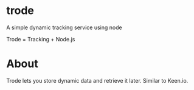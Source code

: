 trode
=====

A simple dynamic tracking service using node

Trode = Tracking + Node.js

About
=====
Trode lets you store dynamic data and retrieve it later. Similar to Keen.io.
